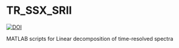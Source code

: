 # TR_SSX_SRII
[![DOI](https://zenodo.org/badge/874832380.svg)](https://doi.org/10.5281/zenodo.14916022)

MATLAB scripts for Linear decomposition of time-resolved  spectra
